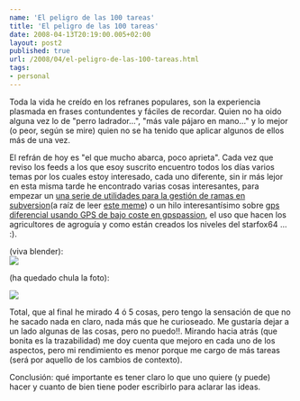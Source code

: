 ```yaml
---
name: 'El peligro de las 100 tareas'
title: 'El peligro de las 100 tareas'
date: 2008-04-13T20:19:00.005+02:00
layout: post2
published: true
url: /2008/04/el-peligro-de-las-100-tareas.html
tags: 
- personal
---
```


Toda la vida he creído en los refranes populares, son la experiencia plasmada en frases contundentes y fáciles de recordar. Quien no ha oido alguna vez lo de "perro ladrador...", "más vale pájaro en mano..." y lo mejor (o peor, según se mire) quien no se ha tenido que aplicar algunos de ellos más de una vez.  
  
El refrán de hoy es "el que mucho abarca, poco aprieta". Cada vez que reviso los feeds a los que esoy suscrito encuentro todos los días varios temas por los cuales estoy interesado, cada uno diferente, sin ir más lejor en esta misma tarde he encontrado varias cosas interesantes, para empezar un [una serie de utilidades para la gestión de ramas en subversion](http://code.google.com/p/sv-subversion/wiki/CommandReference)(a raíz de leer [este meme](http://blog.doughellmann.com/2008/04/shell-history-jigs-subversion.html)) o un hilo interesantísimo sobre [gps diferencial usando GPS de bajo coste en gpspassion](http://www.gpspassion.com/forumsen/topic.asp?TOPIC_ID=109246򰣓), el uso que hacen los agricultores de agroguía y como están creados los niveles del starfox64 ... :).  
  
(viva blender):  
[![](http://1.bp.blogspot.com/_XzuP3e63Ok8/SAJRq2J5OQI/AAAAAAAAA3c/BGABALQeKzw/s320/n64_shot.png)](http://1.bp.blogspot.com/_XzuP3e63Ok8/SAJRq2J5OQI/AAAAAAAAA3c/BGABALQeKzw/s1600-h/n64_shot.png)  
  
(ha quedado chula la foto):  
  
[![](http://2.bp.blogspot.com/_XzuP3e63Ok8/SAJS9GJ5ORI/AAAAAAAAA3k/3eF3vyxg3ss/s320/P1000583.JPG)](http://2.bp.blogspot.com/_XzuP3e63Ok8/SAJS9GJ5ORI/AAAAAAAAA3k/3eF3vyxg3ss/s1600-h/P1000583.JPG)  
  
Total, que al final he mirado 4 ó 5 cosas, pero tengo la sensación de que no he sacado nada en claro, nada más que he curioseado. Me gustaría dejar a un lado algunas de las cosas, pero no puedo!!. Mirando hacia atrás (que bonita es la trazabilidad) me doy cuenta que mejoro en cada uno de los aspectos, pero mi rendimiento es menor porque me cargo de más tareas (será por aquello de los cambios de contexto).  
  
Conclusión: qué importante es tener claro lo que uno quiere (y puede) hacer y cuanto de bien tiene poder escribirlo para aclarar las ideas.